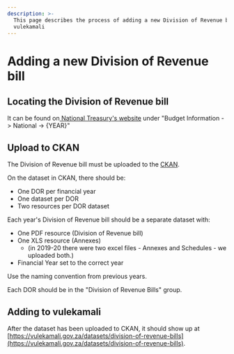```yaml
---
description: >-
  This page describes the process of adding a new Division of Revenue bill to
  vulekamali
---
```


# Adding a new Division of Revenue bill

## Locating the Division of Revenue bill

It can be found on[ National Treasury's website](http://www.treasury.gov.za) under "Budget Information -&gt; National -&gt; {YEAR}"

## Upload to CKAN

The Division of Revenue bill must be uploaded to the [CKAN](https://data.vulekamali.gov.za/).

On the dataset in CKAN, there should be:

* One DOR per financial year
* One dataset per DOR
* Two resources per DOR dataset

Each year's Division of Revenue bill should be a separate dataset with:

* One PDF resource \(Division of Revenue bill\)
* One XLS resource \(Annexes\)
  * \(in 2019-20 there were two excel files - Annexes and Schedules - we uploaded both.\)
* Financial Year set to the correct year

Use the naming convention from previous years.

Each DOR should be in the "Division of Revenue Bills" group.

## Adding to vulekamali

After the dataset has been uploaded to CKAN, it should show up at [https://vulekamali.gov.za/datasets/division-of-revenue-bills](https://vulekamali.gov.za/datasets/division-of-revenue-bills).







